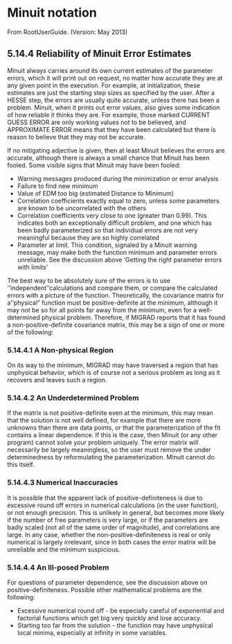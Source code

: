 # Minuit notation

From RootUserGuide. (Version: May 2013)

## 5.14.4 Reliability of Minuit Error Estimates

Minuit always carries around its own current estimates of the parameter errors, which it will print out on request, no matter how accurate they are at any given point in the execution. For example, at initialization, these estimates are just the starting step sizes as specified by the user. After a HESSE step, the errors are usually quite accurate, unless there has been a problem. Minuit, when it prints out error values, also gives some indication of how reliable it thinks they are. For example, those marked CURRENT GUESS ERROR are only working values not to be believed, and APPROXIMATE ERROR means that they have been calculated but there is reason to believe that they may not be accurate.

If no mitigating adjective is given, then at least Minuit believes the errors are accurate, although there is always a small chance that Minuit has been fooled. Some visible signs that Minuit may have been fooled:

* Warning messages produced during the minimization or error analysis
* Failure to find new minimum
* Value of EDM too big (estimated Distance to Minimum)
* Correlation coefficients exactly equal to zero, unless some parameters are known to be uncorrelated with the others
* Correlation coefficients very close to one (greater than 0.99). This indicates both an exceptionally difficult problem, and one which has been badly parameterized so that individual errors are not very meaningful because they are so highly correlated
* Parameter at limit. This condition, signaled by a Minuit warning message, may make both the function minimum and parameter errors unreliable. See the discussion above ‘Getting the right parameter errors with limits’

The best way to be absolutely sure of the errors is to use ‘’independent’‘calculations and compare them, or compare the calculated errors with a picture of the function. Theoretically, the covariance matrix for a’‘physical” function must be positive-definite at the minimum, although it may not be so for all points far away from the minimum, even for a well-determined physical problem. Therefore, if MIGRAD reports that it has found a non-positive-definite covariance matrix, this may be a sign of one or more of the following:

### 5.14.4.1 A Non-physical Region

On its way to the minimum, MIGRAD may have traversed a region that has unphysical behavior, which is of course not a serious problem as long as it recovers and leaves such a region.

### 5.14.4.2 An Underdetermined Problem

If the matrix is not positive-definite even at the minimum, this may mean that the solution is not well defined, for example that there are more unknowns than there are data points, or that the parameterization of the fit contains a linear dependence. If this is the case, then Minuit (or any other program) cannot solve your problem uniquely. The error matrix will necessarily be largely meaningless, so the user must remove the under determinedness by reformulating the parameterization. Minuit cannot do this itself.

### 5.14.4.3 Numerical Inaccuracies

It is possible that the apparent lack of positive-definiteness is due to excessive round off errors in numerical calculations (in the user function), or not enough precision. This is unlikely in general, but becomes more likely if the number of free parameters is very large, or if the parameters are badly scaled (not all of the same order of magnitude), and correlations are large. In any case, whether the non-positive-definiteness is real or only numerical is largely irrelevant, since in both cases the error matrix will be unreliable and the minimum suspicious.

### 5.14.4.4 An Ill-posed Problem

For questions of parameter dependence, see the discussion above on positive-definiteness. Possible other mathematical problems are the following:

* Excessive numerical round off - be especially careful of exponential and factorial functions which get big very quickly and lose accuracy.
* Starting too far from the solution - the function may have unphysical local minima, especially at infinity in some variables.
